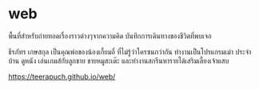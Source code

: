 # web
พื้นที่สำหรับถ่ายทอดเรื่องราวต่างๆจากความคิด บันทึกการเดินทางของชีวิตที่พบเจอ 

ธีรภัทร เกษสกุล 
เป็นคุณพ่อของน้องเกี้ยมอี๋ ที่ไม่รู้ว่าใครซนกว่ากัน
ทำงานเป็นโปรแกรมเม่า ประจำบ้าน ดูหนัง เล่นเกมส์กับลูกชาย ขายหมูสะเต๊ะ
และทำงานสกรีนหารายได้เสริมเลี้ยงเจ้าแสบ

https://teerapuch.github.io/web/
